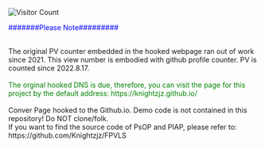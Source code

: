 ![Visitor Count](https://profile-counter.glitch.me/Knightzjz/count.svg) <br />
<p style="color:blue">#######Please Note#########</p> <br />
The original PV counter embedded in the hooked webpage ran out of work since 2021. This view number is embodied with github profile counter. PV is counted since 2022.8.17.<br />
</br>
<font color=Green>The orginal hooked DNS is due, therefore, you can visit the page for this project by the default address: https://knightzjz.github.io/ </font></br>
</br>
Conver Page hooked to the Github.io. Demo code is not contained in this repository! Do NOT clone/folk. <br />
If you want to find the source code of PsOP and PIAP, please refer to: https://github.com/Knightzjz/FPVLS<br />
